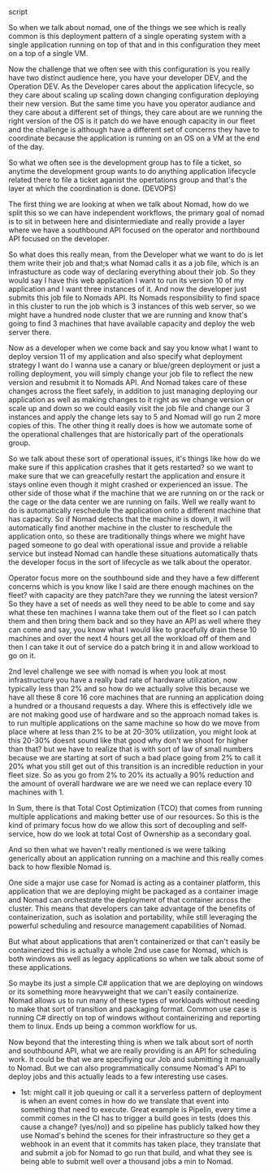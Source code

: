 script

So when we talk about nomad, one of the things we see which is really common is this deployment pattern of a single operating system with a single application running on top of that and in this configuration they meet on a top of a single VM.

Now the challenge that we often see with this configuration is you really have two distinct audience here, you have your developer DEV, and the Operation DEV. As the Developer cares about the application lifecycle, so they care about scaling up scaling down changing configuration deploying their new version. But the same time you have you operator audiance and they care about a different set of things, they care about are we running the right version of the OS is it patch do we have enough capacity in our fleet and the challenge is although have a different set of concerns they have to coordinate because the application is running on an OS on a VM at the end of the day.

So what we often see is the development group has to file a ticket, so anytime the development group wants to do anything application lifecycle related there to file a ticket aganist the opertations group and that's the layer at which the coordination is done. (DEVOPS)

The first thing we are looking at when we talk about Nomad, how do we split this so we can have independent workflows, the primary goal of nomad is to sit in between here and disintermiediate and really provide a layer where we have a southbound API focused on the operator and northbound API focused on the developer.

So what does this really mean, from the Developer what we want to do is let them write their job and that;s what Nomad calls it as a job file, which is an infrastucture as code way of declaring everything about their job. So they would say I have this web application I want to run its version 10 of my application and I want three instances of it. And now the developer just submits this job file to Nomads API. Its Nomads responsibility to find space in this cluster to run the job which is 3 instances of this web server, so we might have a hundred node cluster that we are running and know that's going to find 3 machines that have available capacity and deploy the web server there.

Now as a developer when we come back and say you know what I want to deploy version 11 of my application and also specify what deployment strategy I want do I wanna use a canary or blue/green deployment or just a rolling deployment, you will simply change your job file to reflect the new version and resubmit it to Nomads API. And Nomad takes care of these changes across the fleet safely, in addition to just managing deploying our application as well as making changes to it right as we change version or scale up and down so we could easily visit the job file and change our 3 instances and apply the change lets say to 5 and Nomad will go run 2 more copies of this. The other thing it really does is how we automate some of the operational challenges that are historically part of the operationals group. 

So we talk about these sort of operational issues, it's things like how do we make sure if this application crashes that it gets restarted? so we want to make sure that we can greacefully restart the application and ensure it stays online even though it might crashed or experienced an issue. The other side of those what if the machine that we are running on or the rack or the cage or the data center we are running on fails. Well we really want to do is automatically reschedule the application onto a different machine that has capacity. So if Nomad detects that the machine is down, it will automatically find another machine in the cluster to reschedule the application onto, so these are traditionally things where we might have paged someone to go deal with operational issue and provide a reliable service but instead Nomad can handle these situations automatically thats the developer focus in the sort of lifecycle as we talk about the operator.

Operator focus more on the southbound side and they have a few different concerns which is you know like I said are there enough machines on the fleet? with capacity are they patch?are they we running the latest version? So they have a set of needs as well they need to be able to come and say what these ten machines I wanna take them out of the fleet so I can patch them and then bring them back and so they have an API as well where they can come and say, you know what I would like to gracefully drain these 10 machines and over the next 4 hours get all the workload off of them and then I can take it out of service do a patch bring it in and allow workload to go on it.

2nd level challenge we see with nomad is when you look at most infrastructure you have a really bad rate of hardware utilization, now typically less than 2% and so how do we actually solve this because we have all these 8 core 16 core machines that are running an application doing a hundred or a thousand requests a day. Where this is effectively idle we are not making good use of hardware and so the approach nomad takes is to run multiple applications on the same machine so how do we move from place where at less than 2% to be at 20-30% utilization, you might look at this 20-30% doesnt sound like that good why don't we shoot for higher than that?
but we have to realize that is with sort of law of small numbers because we are starting at sort of such a bad place going from 2% to call it 20% what you still get out of this transition is an incredible reduction in your fleet size. So as you go from 2% to 20% its actually a 90% reduction and the amount of overall hardware we are we need we can replace every 10 machines with 1. 

In Sum, there is that Total Cost Optimization (TCO) that comes from running multiple applications and making better use of our resources. So this is the kind of primary focus how do we allow this sort of decoupling and self-service, how do we look at total Cost of Ownership as a secondary goal.

And so then what we haven't really mentioned is we were talking generically about an application running on a machine and this really comes back to how flexible Nomad is.

One side a major use case for Nomad is acting as a container platform, this application that we are deploying might be packaged as a container image and Nomad can orchestrate the deployment of that container across the cluster. This means that developers can take advantage of the benefits of containerization, such as isolation and portability, while still leveraging the powerful scheduling and resource management capabilities of Nomad. 

But what about applications that aren't containerized or that can't easily be containerized this is actually a whole 2nd use case for Nomad, which is both windows as well as legacy applications so when we talk about some of these applications.

So maybe its just a simple C# application that we are deploying on windows or its something more heavyweight that we can't easily containerize. Nomad allows us to run many of these types of workloads without needing to make that sort of transition and packaging format. Common use case is running C# directly on top of windows without containerizing and reporting them to linux. Ends up being a common workflow for us.

Now beyond that the interesting thing is when we talk about sort of north and southbound API, what we are really providing is an API for scheduling work. It could be that we are specifiying our Job and submitting it manually to Nomad. But we can also programmatically consume Nomad's API to deploy jobs and this actually leads to a few interesting use cases. 
- 1st: might call it job queuing or call it a serverless pattern of deployment is when an event comes in how do we translate that event into something that need to execute. Great example is Pipelin, every time a commit comes in the CI has to trigger a build goes in tests (does this cause a change? (yes/no)) and so pipeline has publicly talked how they use Nomad's behind the scenes for their infrastructure so they get a webhook in an event that it commits has taken place, they translate that and submit a job for Nomad to go run that build, and what they see is being able to submit well over a thousand jobs a min to Nomad.






